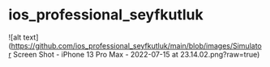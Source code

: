 # ios_professional_seyfkutluk
![alt text](https://github.com/ios_professional_seyfkutluk/main/blob/images/Simulator Screen Shot - iPhone 13 Pro Max - 2022-07-15 at 23.14.02.png?raw=true)
